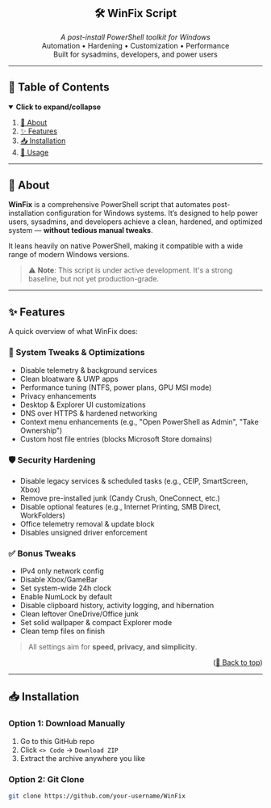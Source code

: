 <div id="top" align="center">

<h2 align="center">🛠️ WinFix Script</h2>
<p align="center"><em>A post-install PowerShell toolkit for Windows</em><br>
Automation • Hardening • Customization • Performance<br>
Built for sysadmins, developers, and power users</p>

</div>

---

## 📑 Table of Contents

<details open>
  <summary><strong>Click to expand/collapse</strong></summary>
  <ol>
    <li><a href="#-about">📖 About</a></li>
    <li><a href="#-features">✨ Features</a></li>
    <li><a href="#-installation">📥 Installation</a></li>
    <li><a href="#-usage">🚀 Usage</a></li>
  </ol>
</details>

---

## 📖 About

**WinFix** is a comprehensive PowerShell script that automates post-installation configuration for Windows systems. It’s designed to help power users, sysadmins, and developers achieve a clean, hardened, and optimized system — **without tedious manual tweaks**.

It leans heavily on native PowerShell, making it compatible with a wide range of modern Windows versions.

> ⚠️ **Note**: This script is under active development. It's a strong baseline, but not yet production-grade.

---

## ✨ Features

A quick overview of what WinFix does:

### 🔧 System Tweaks & Optimizations

- Disable telemetry & background services
- Clean bloatware & UWP apps
- Performance tuning (NTFS, power plans, GPU MSI mode)
- Privacy enhancements
- Desktop & Explorer UI customizations
- DNS over HTTPS & hardened networking
- Context menu enhancements (e.g., "Open PowerShell as Admin", "Take Ownership")
- Custom host file entries (blocks Microsoft Store domains)

### 🛡 Security Hardening

- Disable legacy services & scheduled tasks (e.g., CEIP, SmartScreen, Xbox)
- Remove pre-installed junk (Candy Crush, OneConnect, etc.)
- Disable optional features (e.g., Internet Printing, SMB Direct, WorkFolders)
- Office telemetry removal & update block
- Disables unsigned driver enforcement

### ✅ Bonus Tweaks

- IPv4 only network config
- Disable Xbox/GameBar
- Set system-wide 24h clock
- Enable NumLock by default
- Disable clipboard history, activity logging, and hibernation
- Clean leftover OneDrive/Office junk
- Set solid wallpaper & compact Explorer mode
- Clean temp files on finish

> All settings aim for **speed, privacy, and simplicity**.

<p align="right">(<a href="#top">🔼 Back to top</a>)</p>

---

## 📥 Installation

### Option 1: Download Manually

1. Go to this GitHub repo
2. Click `<> Code` → `Download ZIP`
3. Extract the archive anywhere you like

### Option 2: Git Clone

```bash
git clone https://github.com/your-username/WinFix
